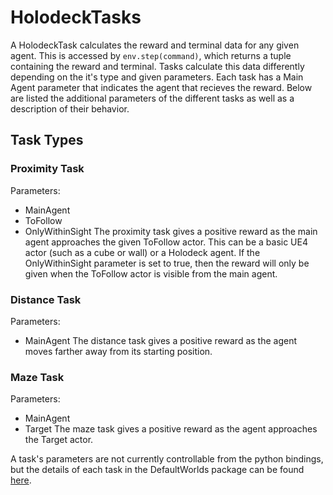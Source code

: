 # HolodeckTasks

A HolodeckTask calculates the reward and terminal data for any given agent. This is accessed by `env.step(command)`, which returns a 
tuple containing the reward and terminal. Tasks calculate this data differently depending on the it's type and given parameters. 
Each task has a Main Agent parameter that indicates the agent that recieves the reward. Below are listed the additional parameters of the 
different tasks as well as a description of their behavior.


## Task Types
### Proximity Task
Parameters: 
* MainAgent
* ToFollow
* OnlyWithinSight
The proximity task gives a positive reward as the main agent approaches the given ToFollow actor. This can be a basic UE4 actor
(such as a cube or wall) or a Holodeck agent. If the OnlyWithinSight parameter is set to true, then the reward will only be given when 
the ToFollow actor is visible from the main agent.

### Distance Task
Parameters:
* MainAgent
The distance task gives a positive reward as the agent moves farther away from its starting position.

### Maze Task
Parameters: 
* MainAgent
* Target
The maze task gives a positive reward as the agent approaches the Target actor.

A task's parameters are not currently controllable from the python bindings, but the details of each task in the DefaultWorlds package 
can be found [here](https://github.com/BYU-PCCL/holodeck/edit/master/docs/worlds.md).
